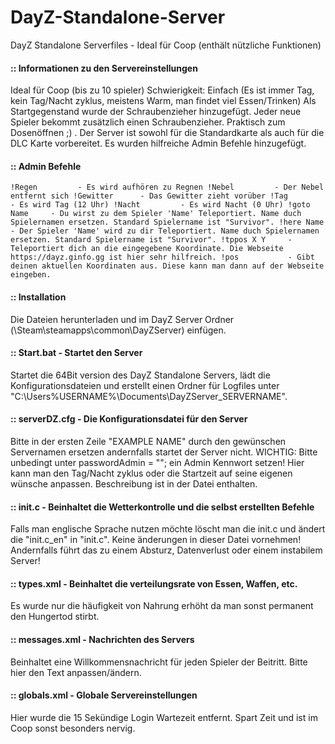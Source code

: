 # DayZ-Standalone-Server
DayZ Standalone Serverfiles - Ideal für Coop (enthält nützliche Funktionen)

#### :: Informationen zu den Servereinstellungen
Ideal für Coop (bis zu 10 spieler)
Schwierigkeit: Einfach (Es ist immer Tag, kein Tag/Nacht zyklus, meistens Warm, man findet viel Essen/Trinken)
Als Startgegenstand wurde der Schraubenzieher hinzugefügt. Jeder neue Spieler bekommt zusätzlich einen Schraubenzieher. Praktisch zum Dosenöffnen ;) .
Der Server ist sowohl für die Standardkarte als auch für die DLC Karte vorbereitet.
Es wurden hilfreiche Admin Befehle hinzugefügt.

#### :: Admin Befehle
`!Regen         - Es wird aufhören zu Regnen
!Nebel         - Der Nebel entfernt sich
!Gewitter      - Das Gewitter zieht vorüber
!Tag           - Es wird Tag (12 Uhr)
!Nacht         - Es wird Nacht (0 Uhr)
!goto Name     - Du wirst zu dem Spieler 'Name' Teleportiert. Name duch Spielernamen ersetzen. Standard Spielername ist "Survivor".
!here Name     - Der Spieler 'Name' wird zu dir Teleportiert. Name duch Spielernamen ersetzen. Standard Spielername ist "Survivor".
!tppos X Y     - Teleportiert dich an die eingegebene Koordinate. Die Webseite https://dayz.ginfo.gg ist hier sehr hilfreich.
!pos           - Gibt deinen aktuellen Koordinaten aus. Diese kann man dann auf der Webseite eingeben.`



#### :: Installation
Die Dateien herunterladen und im DayZ Server Ordner (\Steam\steamapps\common\DayZServer) einfügen.
 
 
 
#### :: Start.bat - Startet den Server
Startet die 64Bit version des DayZ Standalone Servers, lädt die Konfigurationsdateien und erstellt einen Ordner für Logfiles unter "C:\Users\%USERNAME%\Documents\DayZServer_SERVERNAME".
 
 
 
#### :: serverDZ.cfg - Die Konfigurationsdatei für den Server
Bitte in der ersten Zeile "EXAMPLE NAME" durch den gewünschen Servernamen ersetzen andernfalls startet der Server nicht.
WICHTIG: Bitte unbedingt unter passwordAdmin = ""; ein Admin Kennwort setzen!
Hier kann man den Tag/Nacht zyklus oder die Startzeit auf seine eigenen wünsche anpassen. Beschreibung ist in der Datei enthalten.
 
 
 
#### :: init.c - Beinhaltet die Wetterkontrolle und die selbst erstellten Befehle
Falls man englische Sprache nutzen möchte löscht man die init.c und ändert die "init.c_en" in "init.c".
Keine änderungen in dieser Datei vornehmen! Andernfalls führt das zu einem Absturz, Datenverlust oder einem instabilem Server!
 
 
 
#### :: types.xml - Beinhaltet die verteilungsrate von Essen, Waffen, etc.
Es wurde nur die häufigkeit von Nahrung erhöht da man sonst permanent den Hungertod stirbt.
 
 
 
#### :: messages.xml - Nachrichten des Servers
Beinhaltet eine Willkommensnachricht für jeden Spieler der Beitritt. Bitte hier den Text anpassen/ändern.
 
 
 
#### :: globals.xml - Globale Servereinstellungen
Hier wurde die 15 Sekündige Login Wartezeit entfernt. Spart Zeit und ist im Coop sonst besonders nervig.
